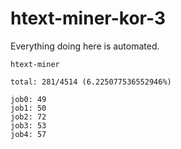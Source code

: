# htext-miner-kor-3

Everything doing here is automated.

```
htext-miner

total: 281/4514 (6.225077536552946%)

job0: 49
job1: 50
job2: 72
job3: 53
job4: 57
```